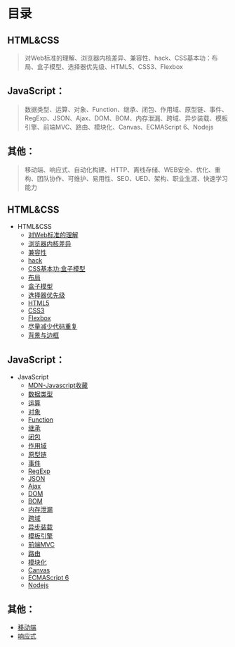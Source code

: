 # 目录

## HTML&CSS
> 对Web标准的理解、浏览器内核差异、兼容性、hack、CSS基本功：布局、盒子模型、选择器优先级、HTML5、CSS3、Flexbox

## JavaScript：
> 数据类型、运算、对象、Function、继承、闭包、作用域、原型链、事件、RegExp、JSON、Ajax、DOM、BOM、内存泄漏、跨域、异步装载、模板引擎、前端MVC、路由、模块化、Canvas、ECMAScript 6、Nodejs

## 其他：
> 移动端、响应式、自动化构建、HTTP、离线存储、WEB安全、优化、重构、团队协作、可维护、易用性、SEO、UED、架构、职业生涯、快速学习能力

## HTML&CSS
* HTML&CSS
  - [对Web标准的理解]()
  - [浏览器内核差异]()
  - [兼容性](CSS_Secrets/background.html)  
  - [hack]()
  - [CSS基本功:盒子模型]()
  - [布局]()
  - [盒子模型]()
  - [选择器优先级]()
  - [HTML5]()
  - [CSS3]()
  - [Flexbox]()
  - [尽量减少代码重复](CSS_Secrets/Reduce_code.html)
  - [背景与边框](CSS_Secrets/background.html)


## JavaScript：
* JavaScript
  - [MDN-Javascript收藏](https://developer.mozilla.org/zh-CN/docs/Web/MDN-Javascript收藏)
  - [数据类型](type-of-data/type.md)
  - [运算]()
  - [对象]()
  - [Function]()
  - [继承]()
  - [闭包](closure/closure.md)
  - [作用域]()
  - [原型链]()
  - [事件]()
  - [RegExp]()
  - [JSON]()
  - [Ajax]()
  - [DOM]()
  - [BOM]()
  - [内存泄漏]()
  - [跨域]()
  - [异步装载]()
  - [模板引擎]()
  - [前端MVC]()
  - [路由]()
  - [模块化]()
  - [Canvas]()
  - [ECMAScript 6]()
  - [Nodejs]()

## 其他：
  - [移动端]()
  - [响应式]()
